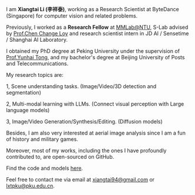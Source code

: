 I am **Xiangtai Li (李祥泰)**, working as a Research Scientist at ByteDance (Singapore) for computer vision and related problems.

Previously, I worked as a **Research Fellow** at [MMLab@NTU](https://www.mmlab-ntu.com/), S-Lab advised by [Prof.Chen Change Loy](https://www.mmlab-ntu.com/person/ccloy/) and research scientist intern in JD AI / Sensetime / Shanghai AI Laboratory.

I obtained my PhD degree at Peking University under the supervision of [Prof.Yunhai Tong](https://scholar.google.com/citations?user=T4gqdPkAAAAJ&hl=zh-CN), and my bachelor's degree at Beijing University of Posts and Telecommunications.

My research topics are:

1, Scene understanding tasks. (Image/Video/3D detection and segmentation)

2, Multi-modal learning with LLMs. (Connect visual perception with Large language models)

3, Image/Video Generation/Synthesis/Editing. (Diffusion models)


Besides, I am also very interested at aerial image analysis since I am a fun of history and military games. 

[//]: # (During my PhD, I conducted research on image/video semantic/instance/panoptic segmentation, as well as several related scene understanding problems.)

Moreover, most of my works, including the ones I have profoundly contributed to, are open-sourced on GitHub.

Find the code and models [here](https://github.com/lxtGH).


Feel free to contact me via email at xiangtai94@gmail.com or lxtpku@pku.edu.cn. 